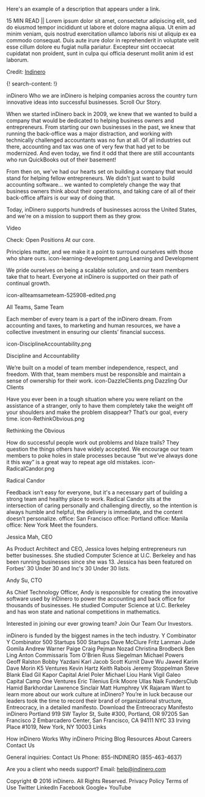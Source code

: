 Here's an example of a description that appears under a link.

15 MIN READ || Lorem ipsum dolor sit amet, consectetur adipiscing elit, sed do eiusmod tempor incididunt ut labore et dolore magna aliqua. Ut enim ad minim veniam, quis nostrud exercitation ullamco laboris nisi ut aliquip ex ea commodo consequat. Duis aute irure dolor in reprehenderit in voluptate velit esse cillum dolore eu fugiat nulla pariatur. Excepteur sint occaecat cupidatat non proident, sunt in culpa qui officia deserunt mollit anim id est laborum.

Credit: [Indinero](http://www.indinero.com/)

{! search-content: !}


inDinero
Who we are
inDinero is helping companies across the country turn innovative ideas into successful businesses.
Scroll
Our Story.

When we started inDinero back in 2009, we knew that we wanted to build a company that would be dedicated to helping business owners and entrepreneurs. From starting our own businesses in the past, we knew that running the back-office was a major distraction, and working with technically challenged accountants was no fun at all. Of all industries out there, accounting and tax was one of very few that had yet to be modernized. And even today, we find it odd that there are still accountants who run QuickBooks out of their basement!

From then on, we've had our hearts set on building a company that would stand for helping fellow entrepreneurs. We didn't just want to build accounting software... we wanted to completely change the way that business owners think about their operations, and taking care of all of their back-office affairs is our way of doing that.

Today, inDinero supports hundreds of businesses across the United States, and we're on a mission to support them as they grow.

 
Video

Check:
Open Positions
At our core.

Principles matter, and we make it a point to surround ourselves with those who share ours.
icon-learning-development.png
Learning and Development

We pride ourselves on being a scalable solution, and our team members take that to heart. Everyone at inDinero is supported on their path of continual growth.
 
 icon-allteamsameteam-525908-edited.png

All Teams, Same Team

Each member of every team is a part of the inDinero dream. From accounting and taxes, to marketing and human resources, we have a collective investment in ensuring our clients’ financial success.
 
 icon-DisciplineAccountability.png

Discipline and Accountability

We’re built on a model of team member independence, respect, and freedom. With that, team members must be responsible and maintain a sense of ownership for their work.
 icon-DazzleClients.png
Dazzling Our Clients

Have you ever been in a tough situation where you were reliant on the assistance of a stranger, only to have them completely take the weight off your shoulders and make the problem disappear?
That’s our goal, every time.
 icon-RethinkObvious.png

Rethinking the Obvious

How do successful people work out problems and blaze trails? They question the things others have widely accepted. We encourage our team members to poke holes in stale processes because “but we’ve always done it this way” is a great way to repeat age old mistakes.
 icon-RadicalCandor.png

Radical Candor

Feedback isn’t easy for everyone, but it's a necessary part of building a strong team and healthy place to work. Radical Candor sits at the intersection of caring personally and challenging directly, so the intention is always humble and helpful, the delivery is immediate, and the content doesn’t personalize.
office:
San Francisco
office:
Portland
office:
Manila
office:
New York
Meet the founders.

Jessica Mah, CEO

As Product Architect and CEO, Jessica loves helping entrepreneurs run better businesses. She studied Computer Science at U.C. Berkeley and has been running businesses since she was 13. Jessica has been featured on Forbes' 30 Under 30 and Inc's 30 Under 30 lists.

Andy Su, CTO

As Chief Technology Officer, Andy is responsible for creating the innovative software used by inDinero to power the accounting and back office for thousands of businesses. He studied Computer Science at U.C. Berkeley and has won state and national competitions in mathematics.

Interested in joining our ever growing team? Join Our Team
Our Investors.

inDinero is funded by the biggest names in the tech industry.
Y Combinator Y Combinator
500 Startups 500 Startups
Dave McClure
Fritz Lanman
Jude Gomila
Andrew Warner
Paige Craig
Pejman Nozad
Christina Brodbeck
Ben Ling
Anton Commissaris
Tom O'Brien
Russ Siegelman
Michael Powers
Geoff Ralston
Bobby Yazdani
Karl Jacob
Scott Kurnit
Dave Wu
Jawed Karim
Dave Morin
K5 Ventures
Kevin Hartz
Keith Rabois
Jeremy Stoppelman
Steve Blank
Elad Gil
Kapor Capital
Ariel Poler
Michael Liou
Hank Vigil
Galeo Capital
Camp One Ventures
Eric Tilenius
Erik Moore
Ullas Naik
FundersClub
Hamid Barkhordar
Lawrence Sinclair
Matt Humphrey
VK Rajaram
Want to learn more about our work culture at inDinero? You’re in luck because our leaders took the time to record their brand of organizational structure, Entreocracy, in a detailed manifesto.
Download the Entreocracy Manifesto
inDinero
Portland
919 SW Taylor St, Suite #300, Portland, OR 97205
San Francisco
2 Embarcadero Center, San Francisco, CA 94111
NYC
33 Irving Place #1019, New York, NY 10003
Links

How inDinero Works
Why inDinero
Pricing
Blog
Resources
About
Careers
Contact Us

General inquiries: Contact Us
Phone: 855-INDINERO (855-463-4637)

Are you a client who needs support?
Email: help@indinero.com

Copyright © 2016 inDinero. All Rights Reserved. Privacy Policy   Terms of Use Twitter LinkedIn Facebook Google+ YouTube

